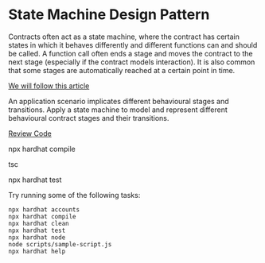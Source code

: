 # State Machine Design Pattern

Contracts often act as a state machine, where the contract has certain states in which it behaves differently and different functions can and should be called. A function call often ends a stage and moves the contract to the next stage (especially if the contract models interaction). It is also common that some stages are automatically reached at a certain point in time.

[We will follow this article](https://www.linkedin.com/pulse/ethereum-solidity-smart-contract-design-patterns-wael-yousfi/)

An application scenario implicates different behavioural stages and transitions. Apply a state machine to model and represent different behavioural contract stages and their transitions.

[Review Code](https://github.com/maxwoe/solidity_patterns/blob/master/action_and_control/StateMachine.sol)


npx hardhat compile

tsc

npx hardhat test




Try running some of the following tasks:

```shell
npx hardhat accounts
npx hardhat compile
npx hardhat clean
npx hardhat test
npx hardhat node
node scripts/sample-script.js
npx hardhat help
```
